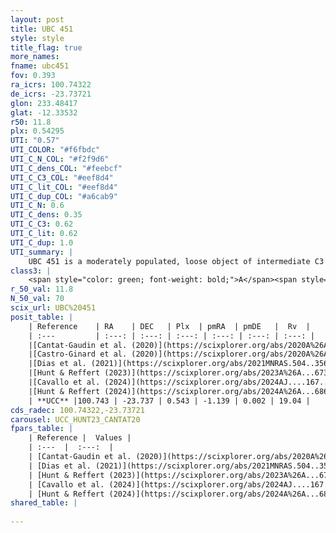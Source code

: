 ```yaml
---
layout: post
title: UBC 451
style: style
title_flag: true
more_names: 
fname: ubc451
fov: 0.393
ra_icrs: 100.74322
de_icrs: -23.73721
glon: 233.48417
glat: -12.33532
r50: 11.8
plx: 0.54295
UTI: "0.57"
UTI_COLOR: "#f6fbdc"
UTI_C_N_COL: "#f2f9d6"
UTI_C_dens_COL: "#feebcf"
UTI_C_C3_COL: "#eef8d4"
UTI_C_lit_COL: "#eef8d4"
UTI_C_dup_COL: "#a6cab9"
UTI_C_N: 0.6
UTI_C_dens: 0.35
UTI_C_C3: 0.62
UTI_C_lit: 0.62
UTI_C_dup: 1.0
UTI_summary: |
    UBC 451 is a moderately populated, loose object of intermediate C3 quality. It is moderately studied in the literature.
class3: |
    <span style="color: green; font-weight: bold;">A</span><span style="color: red; font-weight: bold;">C</span>
r_50_val: 11.8
N_50_val: 70
scix_url: UBC%20451
posit_table: |
    | Reference    | RA    | DEC   | Plx  | pmRA  | pmDE   |  Rv  |
    | :---         | :---: | :---: | :---: | :---: | :---: | :---: |
    |[Cantat-Gaudin et al. (2020)](https://scixplorer.org/abs/2020A%26A...640A...1C) | 100.71 | -23.7 | 0.517 | -1.158 | -0.03 | -- |
    |[Castro-Ginard et al. (2020)](https://scixplorer.org/abs/2020A%26A...635A..45C) | 100.682 | -23.683 | 0.514 | -1.16 | -0.004 | -- |
    |[Dias et al. (2021)](https://scixplorer.org/abs/2021MNRAS.504..356D) | 100.692 | -23.686 | 0.519 | -1.13 | -0.009 | -- |
    |[Hunt & Reffert (2023)](https://scixplorer.org/abs/2023A%26A...673A.114H) | 100.739 | -23.741 | 0.547 | -1.132 | 0.058 | 18.321 |
    |[Cavallo et al. (2024)](https://scixplorer.org/abs/2024AJ....167...12C) | 100.818 | -23.755 | 0.55 | -- | -- | -- |
    |[Hunt & Reffert (2024)](https://scixplorer.org/abs/2024A%26A...686A..42H) | 100.739 | -23.741 | 0.547 | -1.132 | 0.058 | 18.321 |
    | **UCC** |100.743 | -23.737 | 0.543 | -1.139 | 0.002 | 19.04 | 
cds_radec: 100.74322,-23.73721
carousel: UCC_HUNT23_CANTAT20
fpars_table: |
    | Reference |  Values |
    | :---  |  :---:  |
    | [Cantat-Gaudin et al. (2020)](https://scixplorer.org/abs/2020A%26A...640A...1C) | `AVNN=0.07, DMNN=11.37, AgeNN=7.79` |
    | [Dias et al. (2021)](https://scixplorer.org/abs/2021MNRAS.504..356D) | `Av=0.309, Dist=1910, logage=8.001, [Fe/H]=0.205` |
    | [Hunt & Reffert (2023)](https://scixplorer.org/abs/2023A%26A...673A.114H) | `AV50=0.128, diffAV50=0.894, MOD50=11.155, logAge50=8.208` |
    | [Cavallo et al. (2024)](https://scixplorer.org/abs/2024AJ....167...12C) | `AV50=0.24, dMod50=11.13, logAge50=8.37, [Fe/H]50=0.17` |
    | [Hunt & Reffert (2024)](https://scixplorer.org/abs/2024A%26A...686A..42H) | `MassJ=107.683` |
shared_table: |
    
---
```

